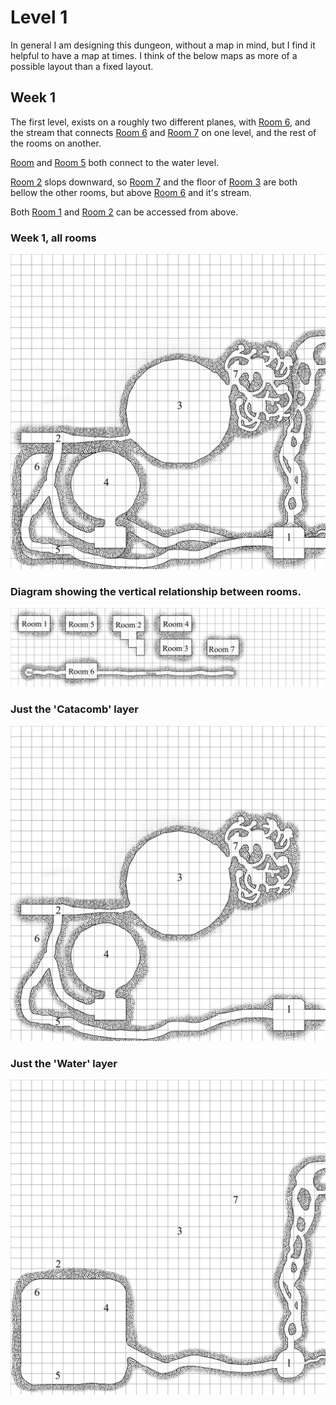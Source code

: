 # Level 1

In general I am designing this dungeon, without a map in mind, but I find it helpful to have a map at times. I think of the below maps as more of a possible layout than a fixed layout.

## Week 1

The first level, exists on a roughly two different planes, with [Room 6](Room_6.md), and the stream that connects [Room 6](Room_6.md) and [Room 7](Room_7.md) on one level, and the rest of the rooms on another. 

[Room](Room_1.md) and [Room 5](Room_5.md) both connect to the water level.

[Room 2](Room_2.md) slops downward, so [Room 7](Room_7.md) and the floor of [Room 3](Room_3.md) are both bellow the other rooms, but above [Room 6](Room_6.md) and it's stream.

Both [Room 1](Room_1.md) and [Room 2](Room_2.md) can be accessed from above. 


### Week 1, all rooms
![All of week one](img/week_1/combined.png "All of week 1")

### Diagram showing the vertical relationship between rooms.
![Vertical layout](img/week_1/Vertial_layout.png "Vertical Layout of Week 1")

### Just the 'Catacomb' layer
![Alt Week 1, areas 1, 2, 3, 4, 5, & 7](img/week_1/catacombs.png "Week 1, areas 1, 2, 3, 4, 5, & 7")

### Just the 'Water' layer
![Week 1, area 6](img/week_1/water.png "Week 1, area 6")